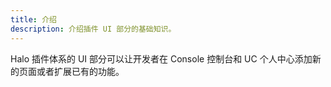 ```yaml
---
title: 介绍
description: 介绍插件 UI 部分的基础知识。
---
```


Halo 插件体系的 UI 部分可以让开发者在 Console 控制台和 UC 个人中心添加新的页面或者扩展已有的功能。
